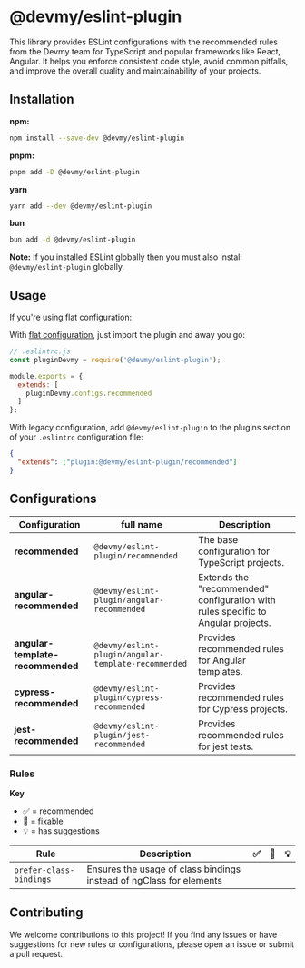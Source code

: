 # @devmy/eslint-plugin

This library provides ESLint configurations with the recommended rules from the Devmy team for TypeScript and popular frameworks like React, Angular. It helps you enforce consistent code style, avoid common pitfalls, and improve the overall quality and maintainability of your projects.

## Installation

**npm:**
```bash
npm install --save-dev @devmy/eslint-plugin
```

**pnpm:**
```bash
pnpm add -D @devmy/eslint-plugin
```

**yarn**
```bash
yarn add --dev @devmy/eslint-plugin
```

**bun**
```bash
bun add -d @devmy/eslint-plugin
```

**Note:** If you installed ESLint globally then you must also install `@devmy/eslint-plugin` globally.

## Usage

If you're using flat configuration:

With
[flat configuration](https://eslint.org/docs/latest/use/configure/configuration-files),
just import the plugin and away you go:

```js
// .eslintrc.js
const pluginDevmy = require('@devmy/eslint-plugin');

module.exports = {
  extends: [
    pluginDevmy.configs.recommended
  ]
};
```

With legacy configuration, add `@devmy/eslint-plugin` to the plugins section of your `.eslintrc`
configuration file:

```json
{
  "extends": ["plugin:@devmy/eslint-plugin/recommended"]
}
```

## Configurations

| **Configuration**          | **full name**                          | **Description**                                       |
|-----------------------------|------------------------------------------|-------------------------------------------------------|
| **recommended**            | `@devmy/eslint-plugin/recommended`      | The base configuration for TypeScript projects.      |
| **angular-recommended**    | `@devmy/eslint-plugin/angular-recommended` | Extends the "recommended" configuration with rules specific to Angular projects. |
| **angular-template-recommended** | `@devmy/eslint-plugin/angular-template-recommended` | Provides recommended rules for Angular templates.    |
| **cypress-recommended**    | `@devmy/eslint-plugin/cypress-recommended` | Provides recommended rules for Cypress projects.     |
| **jest-recommended**       | `@devmy/eslint-plugin/jest-recommended` | Provides recommended rules for jest tests.           |


### Rules

**Key**

- :white_check_mark: = recommended
- :wrench: = fixable
- :bulb: = has suggestions

| **Rule**                | **Description** | :white_check_mark: | :wrench: | :bulb: |
|-------------------------| --- | --- | --- | --- |
| `prefer-class-bindings` | Ensures the usage of class bindings instead of ngClass for elements |  |  |  |


## Contributing

We welcome contributions to this project! If you find any issues or have suggestions for new rules or configurations, please open an issue or submit a pull request.
